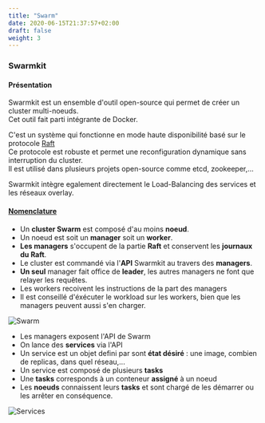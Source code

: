 ```yaml
---
title: "Swarm"
date: 2020-06-15T21:37:57+02:00
draft: false
weight: 3
---
```


### Swarmkit
#### Présentation

Swarmkit est un ensemble d'outil open-source qui permet de créer un cluster multi-noeuds.  
Cet outil fait parti intégrante de Docker.  

C'est un système qui fonctionne en mode haute disponibilité basé sur le protocole [Raft](https://github.com/docker/swarmkit/blob/master/design/raft.md)  
Ce protocole est robuste et permet une reconfiguration dynamique sans interruption du cluster.  
Il est utilisé dans plusieurs projets open-source comme etcd, zookeeper,...  

Swarmkit intègre egalement directement le Load-Balancing des services et les réseaux overlay.  


#### [Nomenclature](https://github.com/docker/swarmkit/blob/master/design/nomenclature.md)

- Un **cluster Swarm** est composé d'au moins **noeud**.  
- Un noeud est soit un **manager** soit un **worker**.
- **Les managers** s'occupent de la partie **Raft** et conservent les **journaux du Raft**.  
- Le cluster est commandé via l'**API** Swarmkit au travers des **managers**.  
- **Un seul** manager fait office de **leader**, les autres managers ne font que relayer les requêtes.  
- Les workers recoivent les instructions de la part des managers  
- Il est conseillé d'éxécuter le workload sur les workers, bien que les managers peuvent aussi s'en charger. 

![Swarm](/images/swarm-diagram.png?featherlight=false&width=40pc)


* Les managers exposent l'API de Swarm  
* On lance des **services** via l'API
* Un service est un objet defini par sont **état désiré** : une image, combien de replicas, dans quel réseau,...  
* Un service est composé de plusieurs **tasks** 
* Une **tasks** corresponds à un conteneur **assigné** à un noeud  
* Les **noeuds** connaissent leurs **tasks** et sont chargé de les démarrer ou les arrêter en conséquence.

![Services](/images/services-diagram.png?featherlight=false&width=30pc)
